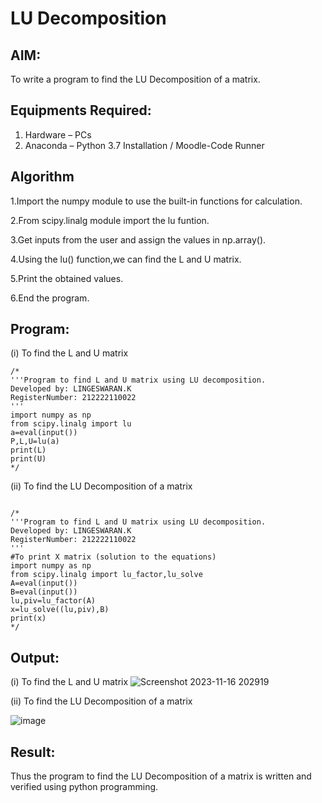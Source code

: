 # LU Decomposition 

## AIM:
To write a program to find the LU Decomposition of a matrix.

## Equipments Required:
1. Hardware – PCs
2. Anaconda – Python 3.7 Installation / Moodle-Code Runner

## Algorithm
1.Import the numpy module to use the built-in functions for calculation.

2.From scipy.linalg module import the lu funtion.

3.Get inputs from the user and assign the values in np.array().

4.Using the lu() function,we can find the L and U matrix.

5.Print the obtained values.

6.End the program.

## Program:
(i) To find the L and U matrix
```
/*
'''Program to find L and U matrix using LU decomposition.
Developed by: LINGESWARAN.K
RegisterNumber: 212222110022
'''
import numpy as np 
from scipy.linalg import lu
a=eval(input())
P,L,U=lu(a)
print(L)
print(U)
*/
```
(ii) To find the LU Decomposition of a matrix
```

/*
'''Program to find L and U matrix using LU decomposition.
Developed by: LINGESWARAN.K
RegisterNumber: 212222110022
'''
#To print X matrix (solution to the equations)
import numpy as np
from scipy.linalg import lu_factor,lu_solve
A=eval(input())
B=eval(input())
lu,piv=lu_factor(A)
x=lu_solve((lu,piv),B)
print(x)
*/

```

## Output:
(i) To find the L and U matrix
![Screenshot 2023-11-16 202919](https://github.com/Lingeswaran04/LU-Decomposition/assets/119103865/6996fff8-49e7-43be-99a0-92ee626d2317)


(ii) To find the LU Decomposition of a matrix

![image](https://github.com/Lingeswaran04/LU-Decomposition/assets/119103865/6a9de95a-6858-4c6e-9393-29145156de74)



## Result:
Thus the program to find the LU Decomposition of a matrix is written and verified using python programming.

